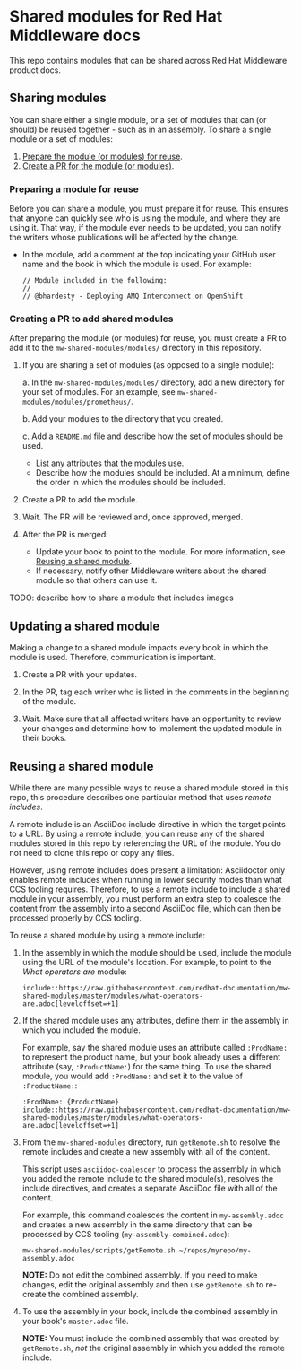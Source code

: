 # Shared modules for Red Hat Middleware docs

This repo contains modules that can be shared across Red Hat Middleware product docs.

## Sharing modules

You can share either a single module, or a set of modules that can (or should) be reused together - such as in an assembly. To share a single module or a set of modules:

1. [Prepare the module (or modules) for reuse](#preparing-a-module-for-reuse).
2. [Create a PR for the module (or modules)](#creating-a-pr-to-add-shared-modules).

### Preparing a module for reuse

Before you can share a module, you must prepare it for reuse. This ensures that anyone can quickly see who is using the module, and where they are using it. That way, if the module ever needs to be updated, you can notify the writers whose publications will be affected by the change.

* In the module, add a comment at the top indicating your GitHub user name and the book in which the module is used. For example:

   ```
   // Module included in the following:
   //
   // @bhardesty - Deploying AMQ Interconnect on OpenShift
  ```

### Creating a PR to add shared modules

After preparing the module (or modules) for reuse, you must create a PR to add it to the `mw-shared-modules/modules/` directory in this repository.

1. If you are sharing a set of modules (as opposed to a single module):

    a. In the `mw-shared-modules/modules/` directory, add a new directory for your set of modules. For an example, see `mw-shared-modules/modules/prometheus/`.

    b. Add your modules to the directory that you created.

    c. Add a `README.md` file and describe how the set of modules should be used.

      * List any attributes that the modules use.
      * Describe how the modules should be included. At a minimum, define the order in which the modules should be included.

2. Create a PR to add the module.

3. Wait. The PR will be reviewed and, once approved, merged.

4. After the PR is merged:

   * Update your book to point to the module. For more information, see [Reusing a shared module](#reusing-a-shared-module).
   * If necessary, notify other Middleware writers about the shared module so that others can use it.

TODO: describe how to share a module that includes images

## Updating a shared module

Making a change to a shared module impacts every book in which the module is used. Therefore, communication is important.

1. Create a PR with your updates.

2. In the PR, tag each writer who is listed in the comments in the beginning of the module.

3. Wait. Make sure that all affected writers have an opportunity to review your changes and determine how to implement the updated module in their books.

## Reusing a shared module

While there are many possible ways to reuse a shared module stored in this repo, this procedure describes one particular method that uses *remote includes*.

A remote include is an AsciiDoc include directive in which the target points to a URL. By using a remote include, you can reuse any of the shared modules stored in this repo by referencing the URL of the module. You do not need to clone this repo or copy any files.

However, using remote includes does present a limitation: Asciidoctor only enables remote includes when running in lower security modes than what CCS tooling requires. Therefore, to use a remote include to include a shared module in your assembly, you must perform an extra step to coalesce the content from the assembly into a second AsciiDoc file, which can then be processed properly by CCS tooling.

To reuse a shared module by using a remote include:

1. In the assembly in which the module should be used, include the module using the URL of the module's location. For example, to point to the _What operators are_ module:

   ```
   include::https://raw.githubusercontent.com/redhat-documentation/mw-shared-modules/master/modules/what-operators-are.adoc[leveloffset=+1]
   ```

2. If the shared module uses any attributes, define them in the assembly in which you included the module.

   For example, say the shared module uses an attribute called `:ProdName:` to represent the product name, but your book already uses a different attribute (say, `:ProductName:`) for the same thing. To use the shared module, you would add `:ProdName:` and set it to the value of `:ProductName:`:

   ```
   :ProdName: {ProductName}
   include::https://raw.githubusercontent.com/redhat-documentation/mw-shared-modules/master/modules/what-operators-are.adoc[leveloffset=+1]
   ```   

3. From the `mw-shared-modules` directory, run `getRemote.sh` to resolve the remote includes and create a new assembly with all of the content.

   This script uses `asciidoc-coalescer` to process the assembly in which you added the remote include to the shared module(s), resolves the include directives, and creates a separate AsciiDoc file with all of the content.

   For example, this command coalesces the content in `my-assembly.adoc` and creates a new assembly in the same directory that can be processed by CCS tooling (`my-assembly-combined.adoc`):

   ```
   mw-shared-modules/scripts/getRemote.sh ~/repos/myrepo/my-assembly.adoc
   ```

   **NOTE:** Do not edit the combined assembly. If you need to make changes, edit the original assembly and then use `getRemote.sh` to re-create the combined assembly.

4. To use the assembly in your book, include the combined assembly in your book's `master.adoc` file.

   **NOTE:** You must include the combined assembly that was created by `getRemote.sh`, *not* the original assembly in which you added the remote include.
